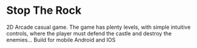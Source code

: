 # Stop The Rock
  2D Arcade casual game. 
 The game has plenty levels, with simple intuitive controls, where the player must defend the castle and destroy the enemies...
 Build for mobile Android and IOS
